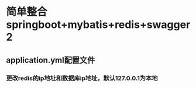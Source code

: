 # 简单整合springboot+mybatis+redis+swagger2
## application.yml配置文件
### 更改redis的ip地址和数据库ip地址，默认127.0.0.1为本地
